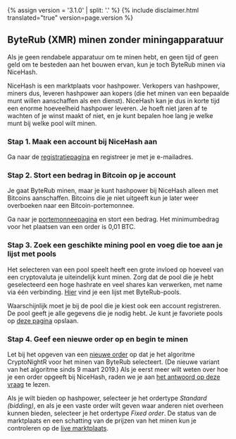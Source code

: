 {% assign version = '3.1.0' | split: '.' %}
{% include disclaimer.html translated="true" version=page.version %}
## ByteRub (XMR) minen zonder miningapparatuur

Als je geen rendabele apparatuur om te minen hebt, en geen tijd of
geen geld om te besteden aan het bouwen ervan, kun je toch ByteRub minen via NiceHash.

NiceHash is een marktplaats voor hashpower. Verkopers van hashpower,
miners dus, leveren hashpower aan kopers (die het minen van
een bepaalde munt willen aanschaffen als een dienst). NiceHash kan je dus in korte tijd
een enorme hoeveelheid hashpower leveren. Je hoeft niet jaren af te wachten
of je winst maakt of niet, en je kunt bepalen hoe lang je welke munt
bij welke pool wilt minen.

### **Stap 1.** Maak een account bij NiceHash aan

Ga naar de
[registratiepagina](https://www.nicehash.com/?p=register) en registreer je met je e-mailadres.

### **Stap 2.** Stort een bedrag in Bitcoin op je account

Je gaat ByteRub minen, maar je kunt hashpower bij
NiceHash alleen met Bitcoins aanschaffen. Bitcoins die je niet uitgeeft kun je later weer
overboeken naar een Bitcoin-portemonnee.

Ga naar je
[portemonneepagina](https://www.nicehash.com/?p=wallet) en stort een bedrag. Het minimumbedrag voor het plaatsen van een order
is 0,01 BTC.

### **Stap 3.** Zoek een geschikte mining pool en voeg die toe aan je lijst met pools

Het selecteren van een pool speelt heeft een grote invloed op hoeveel
van een cryptovaluta je uiteindelijk kunt minen. Zorg dat de pool die je hebt geselecteerd een hoge hashrate
en veel shares kan verwerken, met name via één verbinding.
[Hier](https://bitcointalk.org/index.php?topic=583449.0) vind je een lijst met ByteRub-pools.

Waarschijnlijk moet je bij de pool die je kiest ook een account
registreren. De pool geeft je alle gegevens die je nodig hebt.
Je kunt je favoriete pools op [deze pagina](https://www.nicehash.com/?p=managepools) opslaan.

### **Stap 4.** Geef een nieuwe order op en begin te minen

Let bij het opgeven van een [nieuwe order](https://www.nicehash.com/?p=orders&new) op dat je
het algoritme CryptoNightR voor het minen van ByteRub selecteert. (De nieuwe variant van het algoritme sinds 9 maart 2019.) Als je eerst meer wilt weten over
hoe je een order opgeeft bij NiceHash, raden we je aan [het antwoord op deze vraag](https://www.nicehash.com/?p=faq#faqb0) te lezen.

Als je wilt bieden op
hashpower, selecteer je het ordertype *Standard (bidding)*, en als je een vaste
order wilt geven waar anderen niet overheen kunnen bieden, selecteer je het ordertype *Fixed order*. De status van de marktplaats
en een schatting van de prijzen van het minen kun je controleren op de [live marktplaats](https://www.nicehash.com/index.jsp?p=orders). 
